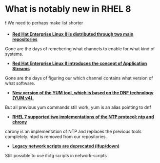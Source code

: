 # What is notably new in RHEL 8

:exclamation: We need to perhaps make list shorter

- [**Red Hat Enterprise Linux 8 is distributed through two main repositories**](https://access.redhat.com/documentation/en-us/red_hat_enterprise_linux/8/html/considerations_in_adopting_rhel_8/repositories_considerations-in-adopting-rhel-8)

Gone are the days of remebering what channels to enable for what kind of systems.
- [**Red Hat Enterprise Linux 8 introduces the concept of Application Streams**](https://access.redhat.com/documentation/en-us/red_hat_enterprise_linux/8/html/considerations_in_adopting_rhel_8/application-streams_considerations-in-adopting-rhel-8)

Gone are the days of figuring our which channel contains what version of what software.
- [**New version of the YUM tool, which is based on the DNF technology (YUM v4).**](https://access.redhat.com/documentation/en-us/red_hat_enterprise_linux/8/html/considerations_in_adopting_rhel_8/software-management_considerations-in-adopting-rhel-8#notable-changes-to-the-yum-stack_software-management)

But all previous yum commands still work, yum is an alias pointing to dnf

- [**RHEL 7 supported two implementations of the NTP protocol: ntp and chrony**](https://access.redhat.com/documentation/en-us/red_hat_enterprise_linux/8/html/considerations_in_adopting_rhel_8/infrastructure-services_considerations-in-adopting-rhel-8)

chrony is an implementation of NTP and replaces the previous tools completely. ntpd is removed from our repositories.

- [**Legacy network scripts are deprecated (ifup/down)**](https://access.redhat.com/documentation/en-us/red_hat_enterprise_linux/8/html/considerations_in_adopting_rhel_8/networking_considerations-in-adopting-rhel-8#network_scripts_networking)

Still possible to use ifcfg scripts in network-scripts
